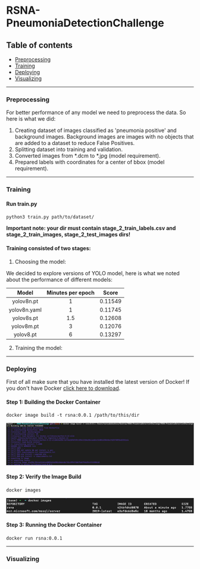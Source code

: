 # RSNA-PneumoniaDetectionChallenge

## Table of contents

- [Preprocessing](#Preprocessing)
- [Training](#Training)
- [Deploying](#Deploying)
- [Visualizing](#Visualizing)

-----

### Preprocessing

For better performance of any model we need to preprocess the data. So here is what we did: 

1. Creating dataset of images classified as 'pneumonia positive' and background images. Background images are images with no objects that are added to a dataset to reduce False Positives.
2. Splitting dataset into training and validation.
3. Converted images from *.dcm to *.jpg (model requirement).
4. Prepared labels with coordinates for a center of bbox (model requirement). 

-----

### Training

#### Run train.py

```
python3 train.py path/to/dataset/
```
**Important note: your dir must contain stage_2_train_labels.csv and stage_2_train_images, stage_2_test_images dirs!** 

#### Training consisted of two stages:

1. Choosing the model:

We decided to explore versions of YOLO model, here is what we noted about the performance of different models:

| **Model** | **Minutes per epoch** | **Score** |
| :-------: | :-------------------: | :-------: |
| yolov8n.pt | 1 | 0.11549 |
| yolov8n.yaml | 1 | 0.11745 |
| yolov8s.pt | 1.5 | 0.12608 |
| yolov8m.pt | 3 | 0.12076 |
| yolov8.pt | 6 | 0.13297 |

2. Training the model:

-----

### Deploying

First of all make sure that you have installed the latest version of Docker!
If you don't have Docker [click here to download](https://www.docker.com/products/docker-desktop/).

#### Step 1: Building the Docker Container

```
docker image build -t rsna:0.0.1 /path/to/this/dir
```

![Screenshot](images/dockerscreen1.jpeg)

#### Step 2: Verify the Image Build

```
docker images
```

![Screenshot](images/dockerscreen2.jpeg)

#### Step 3: Running the Docker Container

```
docker run rsna:0.0.1
```
------

### Visualizing


